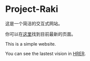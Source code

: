 # Project-Raki

这是一个简洁的交互式网站。

你可以在<a href=https://raki.w-m.fun target="_blank">这里</a>找到目前最新的页面。

This is a simple website.

You can see the lastest vision in <a href=https://raki.w-m.fun target="_blank">HRER</a>.
